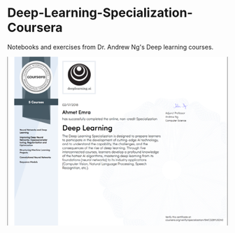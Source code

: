 # Deep-Learning-Specialization-Coursera
Notebooks and exercises from Dr. Andrew Ng's Deep learning courses.

![](https://raw.githubusercontent.com/AhmetHamzaEmra/Deep-Learning-Specialization-Coursera/master/Coursera.png)
